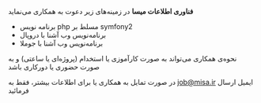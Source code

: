 **فناوری اطلاعات میسا**  در زمینه‌های زیر دعوت به همکاری می‌نماید

- برنامه نویس  php  مسلط بر  symfony2
- برنامه‌نویس  وب  آشنا با دروپال
- برنامه‌نویس  وب  آشنا با جوملا

نحوه‌ی همکاری می‌تواند به صورت  کارآموزی  یا استخدام (پروژه‌ای یا ساعتی) و به صورت حضوری یا دورکاری باشد

در صورت تمایل به همکاری یا برای اطلاعات بیشتر، فقط به job@misa.ir  ایمیل ارسال فرمائید



